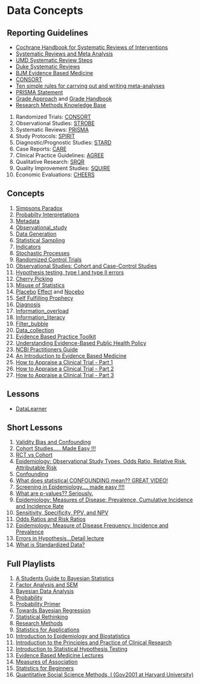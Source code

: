 # Data Concepts

## Reporting Guidelines

- [Cochrane Handbook for Systematic Reviews of Interventions](https://training.cochrane.org/handbook/current)
- [Systematic Reviews and Meta Analysis](https://guides.library.harvard.edu/meta-analysis/guides)
- [UMD Systematic Review Steps](https://lib.guides.umd.edu/SR/steps)
- [Duke Systematic Reviews](https://guides.mclibrary.duke.edu/sysreview/definition)
- [BJM Evidence Based Medicine](https://ebm.bmj.com/)
- [CONSORT](https://www.ncbi.nlm.nih.gov/pmc/articles/PMC6398298/)
- [Ten simple rules for carrying out and writing meta-analyses](https://www.ncbi.nlm.nih.gov/pmc/articles/PMC6521986/)
- [PRISMA Statement](http://www.prisma-statement.org/)
- [Grade Approach](https://training.cochrane.org/grade-approach) and [Grade Handbook](https://gdt.gradepro.org/app/handbook/handbook.html)
- [Research Methods Knowledge Base](https://conjointly.com/kb/table-of-contents/)

1. Randomized Trials: [CONSORT](https://www.equator-network.org/reporting-guidelines/consort/)
2. Observational Studies: [STROBE](https://www.equator-network.org/reporting-guidelines/strobe/)
3. Systematic Reviews: [PRISMA](https://www.equator-network.org/reporting-guidelines/prisma/)
4. Study Protocols: [SPIRIT](https://www.equator-network.org/reporting-guidelines/spirit-2013-statement-defining-standard-protocol-items-for-clinical-trials/)
5. Diagnostic/Prognostic Studies: [STARD](https://www.equator-network.org/reporting-guidelines/stard/)
6. Case Reports: [CARE](https://www.equator-network.org/reporting-guidelines/care/)
7. Clinical Practice Guidelines: [AGREE](https://www.equator-network.org/reporting-guidelines/the-agree-reporting-checklist-a-tool-to-improve-reporting-of-clinical-practice-guidelines/)
8. Qualitative Research: [SRQR](https://www.equator-network.org/reporting-guidelines/srqr/)
9. Quality Improvement Studies: [SQUIRE](https://www.equator-network.org/reporting-guidelines/squire/)
10. Economic Evaluations: [CHEERS](https://www.equator-network.org/reporting-guidelines/cheers/)

## Concepts

1. [Simpsons Paradox](https://plato.stanford.edu/entries/paradox-simpson/)
2. [Probabilty Interpretations](https://en.wikipedia.org/wiki/Probability_interpretations)
3. [Metadata](https://en.wikipedia.org/wiki/Metadata)
4. [Observational_study](https://en.wikipedia.org/wiki/Observational_study)
5. [Data Generation](https://bookdown.org/cristobalmoya/iscs_materials/data-generation.html)
6. [Statistical Sampling](https://en.wikipedia.org/wiki/Sampling_(statistics))
7. [Indicators](https://en.wikipedia.org/wiki/Category:Indicators)
8. [Stochastic Processes](https://en.wikipedia.org/wiki/Stochastic_process)
9. [Randomized Control Trials](https://mladenjovanovic.github.io/bmbstats-book/rct-analysis-and-prediction-in-bmbstats.html)
10. [Observational Studies: Cohort and Case-Control Studies](https://www.ncbi.nlm.nih.gov/pmc/articles/PMC2998589/)
11. [Hypothesis testing, type I and type II errors](https://www.ncbi.nlm.nih.gov/pmc/articles/PMC2996198/)
12. [Cherry Picking](https://en.wikipedia.org/wiki/Cherry_picking)
13. [Misuse of Statistics](https://en.wikipedia.org/wiki/Category:Misuse_of_statistics)
14. [Placebo](https://en.wikipedia.org/wiki/Placebo) [Effect](https://www.ncbi.nlm.nih.gov/books/NBK513296/) and [Nocebo](https://en.wikipedia.org/wiki/Nocebo)
15. [Self Fulfilling Prophecy](https://en.wikipedia.org/wiki/Self-fulfilling_prophecy)
16. [Diagnosis](https://en.wikipedia.org/wiki/Diagnosis)
17. [Information_overload](https://en.wikipedia.org/wiki/Information_overload)
18. [Information_literacy](https://en.wikipedia.org/wiki/Information_literacy)
19. [Filter_bubble](https://en.wikipedia.org/wiki/Filter_bubble)
20. [Data_collection](https://en.wikipedia.org/wiki/Category:Data_collection)
21. [Evidence Based Practice Toolkit](https://libguides.winona.edu/ebptoolkit/Levels-Evidence)
22. [Understanding Evidence-Based Public Health Policy](https://www.ncbi.nlm.nih.gov/pmc/articles/PMC2724448/)
23. [NCBI Practitioners Guide](https://www.ncbi.nlm.nih.gov/pmc/articles/PMC3124652/)
24. [An Introduction to Evidence Based Medicine](https://www.youtube.com/watch?v=P-G2veeYC1Q)
25. [How to Appraise a Clinical Trial - Part 1](https://www.youtube.com/watch?v=lmbxnnjfnGs&t=1s)
26. [How to Appraise a Clinical Trial - Part 2](https://www.youtube.com/watch?v=mjoxnQ-DpBI)
27. [How to Appraise a Clinical Trial - Part 3](https://www.youtube.com/watch?v=OPTm9amQgEE)

## Lessons

- [DataLearner](https://www.youtube.com/@DataLearner/featured)

## Short Lessons

1. [Validity Bias and Confounding](https://www.youtube.com/watch?v=_hhvE40nNz8)
2. [Cohort Studies..... Made Easy !!!](https://www.youtube.com/watch?v=VbjqYo8h6qA)
3. [RCT vs Cohort](https://www.youtube.com/watch?v=vTUzrHTC2nU)
4. [Epidemiology: Observational Study Types, Odds Ratio, Relative Risk, Attributable Risk](https://www.youtube.com/watch?v=9sCFQ1M3L-g)
5. [Confounding](https://www.youtube.com/playlist?list=PL6p7gIm6aWd8c64dsLG_XAQlNaYlFqpDX)
6. [What does statistical CONFOUNDING mean?? GREAT VIDEO!](https://www.youtube.com/watch?v=SjIbrNYAd5Y)
7. [Screening in Epidemiology.... made easy !!!!](https://www.youtube.com/watch?v=cE5a8FGmTDM)
8. [What are p-values?? Seriously.](https://www.youtube.com/watch?v=4XfTpkGe1Kc)
9. [Epidemiology: Measures of Disease: Prevalence, Cumulative Incidence and Incidence Rate](https://www.youtube.com/watch?v=oQHqWy-gmpk)
10. [Sensitivity, Specificity, PPV, and NPV](https://www.youtube.com/watch?v=mDwdlSdwCic)
11. [Odds Ratios and Risk Ratios](https://www.youtube.com/watch?v=hOtoV2Kjb0o)
12. [Epidemiology: Measure of Disease Frequency, Incidence and Prevalence](https://www.youtube.com/watch?v=9Jg4Dzdvv8M)
13. [Errors in Hypothesis...Detail lecture](https://www.youtube.com/watch?v=UTS-x7StOcM)
14. [What is Standardized Data?](https://www.youtube.com/watch?v=DOEstU62D4w)

## Full Playlists

1. [A Students Guide to Bayesian Statistics](https://www.youtube.com/playlist?list=PLwJRxp3blEvZ8AKMXOy0fc0cqT61GsKCG)
2. [Factor Analysis and SEM](https://www.youtube.com/playlist?list=PLwJRxp3blEvaOTZfSKXysxRmi6gXJf5gP)
3. [Bayesian Data Analysis](https://www.youtube.com/playlist?list=PLBqnAso5Dy7O0IVoVn2b-WtetXQk5CDk6)
4. [Probability](https://www.youtube.com/playlist?list=PL2SOU6wwxB0uwwH80KTQ6ht66KWxbzTIo)
5. [Probability Primer](https://www.youtube.com/playlist?list=PL17567A1A3F5DB5E4)
6. [Towards Bayesian Regression](https://www.youtube.com/playlist?list=PLivJwLo9VCUISiuiRsbm5xalMbIwOHOOn)
7. [Statistical Rethinking](https://www.youtube.com/playlist?list=PLDcUM9US4XdPz-KxHM4XHt7uUVGWWVSus)
8. [Research Methods](https://www.youtube.com/playlist?list=PLzv58M2GAfm5rSt9jADvTf4i54O_5q7Qs)
9. [Statistics for Applications](https://www.youtube.com/playlist?list=PLUl4u3cNGP60uVBMaoNERc6knT_MgPKS0)
10. [Introduction to Epidemiology and Biostatistics](https://www.youtube.com/playlist?list=PLZ-wrYux2HNJOBKf79yJ_0z5lag1QC7I3)
11. [Introduction to the Principles and Practice of Clinical Research](https://www.youtube.com/playlist?list=PLifjiEBb2Zq7ruvGhgyD2jDsgoaD3p6d4)
12. [Introduction to Statistical Hypothesis Testing](https://www.youtube.com/playlist?list=PLvOh309NvHlFue0q5Ra6u1YnnoXlCCFtM)
13. [Evidence Based Medicine Lectures](https://www.youtube.com/playlist?list=PLW52emRJoXhD5cG3kNmHXBXzZ0tyeLeep)
14. [Measures of Association](https://www.youtube.com/playlist?list=PL6p7gIm6aWd_9v6s3Mu80tREbFy22NmdI)
15. [Statistics for Beginners](https://www.youtube.com/playlist?list=PLqzoL9-eJTNAB5st3mtP_bmXafGSH1Dtz)
16. [Quantitative Social Science Methods, I (Gov2001 at Harvard University)](https://youtube.com/playlist?list=PL0n492lUg2sgSevEQ3bLilGbFph4l92gH&si=1OycdmeydEkavVy3)